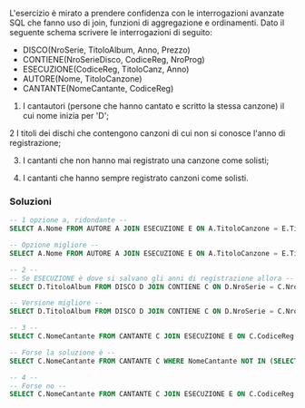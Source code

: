 L'esercizio è mirato a prendere confidenza con le interrogazioni avanzate SQL che fanno uso di join, funzioni di aggregazione e ordinamenti. 
Dato il seguente schema scrivere le interrogazioni di seguito:

- DISCO(NroSerie, TitoloAlbum, Anno, Prezzo) 
- CONTIENE(NroSerieDisco, CodiceReg, NroProg) 
- ESECUZIONE(CodiceReg, TitoloCanz, Anno) 
- AUTORE(Nome, TitoloCanzone) 
- CANTANTE(NomeCantante, CodiceReg)

1. I cantautori (persone che hanno cantato e scritto la stessa canzone) il cui nome inizia per 'D';

2 I titoli dei dischi che contengono canzoni di cui non si conosce l'anno di registrazione;

3. I cantanti che non hanno mai registrato una canzone come solisti; 

4. I cantanti che hanno sempre registrato canzoni come solisti.

### Soluzioni

```sql
-- 1 opzione a, ridondante --
SELECT A.Nome FROM AUTORE A JOIN ESECUZIONE E ON A.TitoloCanzone = E.TitoloCanz JOIN CANTANTE C ON A.nome = C.NomeCantante WHERE A.Nome = C.NomeCantante AND C.CodiceReg = E.CodiceReg AND E.TitoloCanz = A.TitoloCanzone AND A.Nome LIKE "D%";

-- Opzione migliore --
SELECT A.Nome FROM AUTORE A JOIN ESECUZIONE E ON A.TitoloCanzone = E.TitoloCanz JOIN CANTANTE C ON A.nome = C.NomeCantante WHERE E.TitoloCanz = A.TitoloCanzone AND A.Nome LIKE "D%";
```

```sql
-- 2 --
-- Se ESECUZIONE è dove si salvano gli anni di registrazione allora --
SELECT D.TitoloAlbum FROM DISCO D JOIN CONTIENE C ON D.NroSerie = C.NroSerieDisco JOIN ESECUZIONE E ON C.CodiceReg = E.CodiceReg WHERE E.Anno IS NULL AND D.NroSerie = C.NroSerieDisco AND C.CodiceReg = E.CodiceReg;

-- Versione migliore --
SELECT D.TitoloAlbum FROM DISCO D JOIN CONTIENE C ON D.NroSerie = C.NroSerieDisco JOIN ESECUZIONE E ON C.CodiceReg = E.CodiceReg WHERE E.Anno IS NULL;
```

```sql
-- 3 --
SELECT C.NomeCantante FROM CANTANTE C JOIN ESECUZIONE E ON C.CodiceReg = E.CodiceReg GROUP BY E.CodiceReg HAVING COUNT(E.CodiceReg) != 1;

-- Forse la soluzione è --
SELECT C.NomeCantante FROM CANTANTE C WHERE NomeCantante NOT IN (SELECT C1.NomeCantante FROM CANTANTE AS C1 WHERE CodiceReg NOT IN (SELECT CodiceReg FROM CANTANTE AS C2) WHERE C2.NomeCantante <> C1.NomeCantante);
```

```sql
-- 4 --
-- Forse no --
SELECT C.NomeCantante FROM CANTANTE C JOIN ESECUZIONE E ON C.CodiceReg = E.CodiceReg JOIN AUTORE A ON E.TitoloCanz = A.TitoloCanzone WHERE C.NomeCantante = A.Nome;
```
